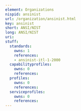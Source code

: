 ```yaml
---
element: Organizations
nispid: ansinist
url: /organization/ansinist.html
key: ansinist
short: ANSI/NIST
long: ANSI/NIST
uri: 
stuff:
  standards:
    owns: 1
    references:
    - ansinist-itl-1-2000
  capabilityprofiles:
    owns: 0
    references:
  profiles:
    owns: 0
    references:
  serviceprofiles:
    owns: 0
    references:
---
```

